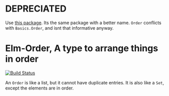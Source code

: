 # DEPRECIATED

Use [this package](http://package.elm-lang.org/packages/Chadtech/unique-list/latest). Its the same package with a better name. `Order` conflicts with `Basics.Order`, and isnt that informative anyway.

# Elm-Order, A type to arrange things in order

[![Build Status](https://travis-ci.org/Chadtech/order.svg?branch=master)](https://travis-ci.org/Chadtech/order)


An `Order` is like a list, but it cannot have duplicate entries. It is also like a `Set`, except the elements are in order.